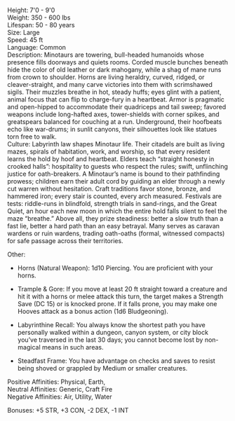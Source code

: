 Height: 7'0 - 9'0  
Weight: 350 - 600 lbs  
Lifespan: 50 - 80 years  
Size: Large  
Speed: 45 ft  
Language: Common  
Description: Minotaurs are towering, bull-headed humanoids whose presence fills doorways and quiets rooms. Corded muscle bunches beneath hide the color of old leather or dark mahogany, while a shag of mane runs from crown to shoulder. Horns are living heraldry, curved, ridged, or cleaver-straight, and many carve victories into them with scrimshawed sigils. Their muzzles breathe in hot, steady huffs; eyes glint with a patient, animal focus that can flip to charge-fury in a heartbeat. Armor is pragmatic and open-hipped to accommodate their quadriceps and tail sweep; favored weapons include long-hafted axes, tower-shields with corner spikes, and greatspears balanced for couching at a run. Underground, their hoofbeats echo like war-drums; in sunlit canyons, their silhouettes look like statues torn free to walk.  
Culture: Labyrinth law shapes Minotaur life. Their citadels are built as living mazes, spirals of habitation, work, and worship, so that every resident learns the hold by hoof and heartbeat. Elders teach “straight honesty in crooked halls”: hospitality to guests who respect the rules; swift, unflinching justice for oath-breakers. A Minotaur’s name is bound to their pathfinding prowess; children earn their adult cord by guiding an elder through a newly cut warren without hesitation. Craft traditions favor stone, bronze, and hammered iron; every stair is counted, every arch measured. Festivals are tests: riddle-runs in blindfold, strength trials in sand-rings, and the Great Quiet, an hour each new moon in which the entire hold falls silent to feel the maze “breathe.” Above all, they prize steadiness: better a slow truth than a fast lie, better a hard path than an easy betrayal. Many serves as caravan wardens or ruin wardens, trading oath-oaths (formal, witnessed compacts) for safe passage across their territories.

Other:

- Horns (Natural Weapon): 1d10 Piercing. You are proficient with your horns.
    
- Trample & Gore: If you move at least 20 ft straight toward a creature and hit it with a horns or melee attack this turn, the target makes a Strength Save (DC 15) or is knocked prone. If it falls prone, you may make one Hooves attack as a bonus action (1d6 Bludgeoning).
    
- Labyrinthine Recall: You always know the shortest path you have personally walked within a dungeon, canyon system, or city block you’ve traversed in the last 30 days; you cannot become lost by non-magical means in such areas.
    
- Steadfast Frame: You have advantage on checks and saves to resist being shoved or grappled by Medium or smaller creatures.
    

Positive Affinities: Physical, Earth,  
Neutral Affinities: Generic, Craft Fire  
Negative Affinities: Air, Utility, Water

Bonuses: +5 STR, +3 CON, -2 DEX, -1 INT